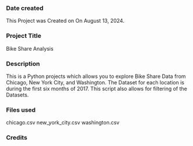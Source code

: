 ### Date created

This Project was Created on On August 13, 2024.

### Project Title

Bike Share Analysis 

### Description
This is a Python projects which allows you to explore Bike Share Data from Chicago, New York City, and Washington. The Dataset for each location is during the  first six months of 2017. This script also allows for filtering of the Datasets. 

### Files used
chicago.csv
new_york_city.csv
washington.csv

### Credits

